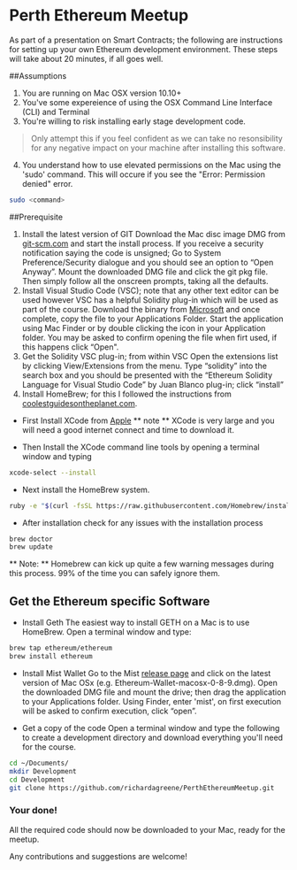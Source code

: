 # Perth Ethereum Meetup 
As part of a presentation on Smart Contracts; the following are instructions for setting up your own Ethereum development environment.  These steps will take about 20 minutes, if all goes well.

##Assumptions
1. You are running on Mac OSX version 10.10+
2. You've some expereience of using the OSX Command Line Interface (CLI) and Terminal
3. You're willing to risk installing early stage development code. 
> Only attempt this if you feel confident as we can take no resonsibility for any negative impact on your machine after installing this software.
4. You understand how to use elevated permissions on the Mac using the 'sudo' command.  This will occure if you see the "Error: Permission denied" error.

```bash
sudo <command>
```

##Prerequisite
1. Install the latest version of GIT
Download the Mac disc image DMG from [git-scm.com](http://git-scm.com/download/mac) and start the install process.  If you receive a security notification saying the code is unsigned; Go to System Preference/Security dialogue and you should see an option to “Open Anyway”.  Mount the downloaded DMG file and click the git pkg file.  Then simply follow all the onscreen prompts, taking all the defaults.
2. Install Visual Studio Code (VSC); note that any other text editor can be used however VSC has a helpful Solidity plug-in which will be used as part of the course. Download the binary from [Microsoft](https://code.visualstudio.com/download) and once complete, copy the file to your Applications Folder.  Start the application using Mac Finder or by double clicking the icon in your Application folder.  You may be asked to confirm opening the file when firt used, if this happens click “Open". 
3. Get the Solidity VSC plug-in; from within VSC Open the extensions list by clicking View/Extensions from the menu.  Type “solidity” into the search box and you should be presented with the “Ethereum Solidity Language for Visual Studio Code” by Juan Blanco plug-in; click “install”
4. Install HomeBrew; for this I followed the instructions from [coolestguidesontheplanet.com](https://coolestguidesontheplanet.com/installing-homebrew-on-os-x-el-capitan-10-11-package-manager-for-unix-apps/).

* First Install XCode from [Apple](https://itunes.apple.com/au/app/xcode/id497799835?mt=12&ign-mpt=uo%3D4) ** note ** XCode is very large and you will need a good internet connect and time to download it.

* Then Install the XCode command line tools by opening a terminal window and typing

```bash
xcode-select --install
```

* Next install the HomeBrew system.

```bash
ruby -e "$(curl -fsSL https://raw.githubusercontent.com/Homebrew/install/master/install)"
```

* After installation check for any issues with the installation process

```bash
brew doctor
brew update
```
** Note: **  Homebrew can kick up quite a few warning messages during this process.  99% of the time you can safely ignore them.

## Get the Ethereum specific Software
* Install Geth
The easiest way to install GETH on a Mac is to use HomeBrew.  Open a terminal window and type:

```bash
brew tap ethereum/ethereum
brew install ethereum
```

* Install Mist Wallet
Go to the Mist [release page](https://github.com/ethereum/mist/releases) and click on the latest version of Mac OSx (e.g. Ethereum-Wallet-macosx-0-8-9.dmg). Open the downloaded DMG file and mount the drive; then drag the application to your Applications folder.  Using Finder, enter 'mist', on first execution will be asked to confirm execution, click “open”.

* Get a copy of the code
Open a terminal window and type the following to create a development directory and download everything you'll need for the course.

```bash
cd ~/Documents/
mkdir Development
cd Development
git clone https://github.com/richardagreene/PerthEthereumMeetup.git
```

### Your done!  

All the required code should now be downloaded to your Mac, ready for the meetup.

Any contributions and suggestions are welcome!